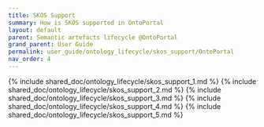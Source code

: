 ```yaml
---
title: SKOS Support
summary: How is SKOS supported in OntoPortal
layout: default
parent: Semantic artefacts lifecycle @OntoPortal
grand_parent: User Guide
permalink: user_guide/ontology_lifecycle/skos_support/OntoPortal
nav_order: 4
---
```




{% include shared_doc/ontology_lifecycle/skos_support_1.md  %}
{% include shared_doc/ontology_lifecycle/skos_support_2.md  %}
{% include shared_doc/ontology_lifecycle/skos_support_3.md  %}
{% include shared_doc/ontology_lifecycle/skos_support_4.md  %}
{% include shared_doc/ontology_lifecycle/skos_support_5.md  %}